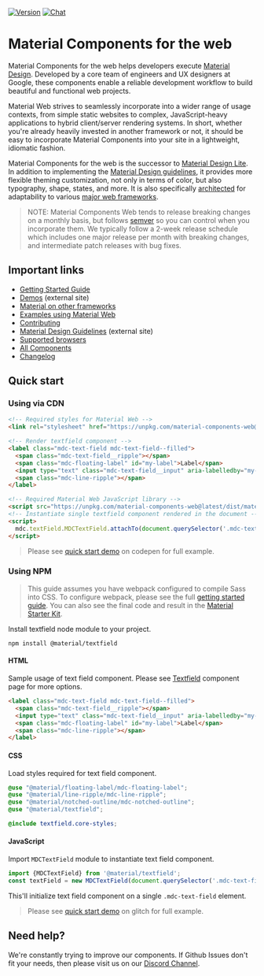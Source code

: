[![Version](https://img.shields.io/npm/v/material-components-web.svg)](https://www.npmjs.com/package/material-components-web)
[![Chat](https://img.shields.io/discord/259087343246508035.svg)](https://discord.gg/material-components)

<!-- Test change -->
# Material Components for the web

Material Components for the web helps developers execute [Material Design](https://www.material.io).
Developed by a core team of engineers and UX designers at Google, these components enable a reliable development workflow to build beautiful and functional web projects.

Material Web strives to seamlessly incorporate into a wider range of usage contexts, from simple static websites to complex, JavaScript-heavy applications to hybrid client/server rendering systems. In short, whether you're already heavily invested in another framework or not, it should be easy to incorporate Material Components into your site in a lightweight, idiomatic fashion.

Material Components for the web is the successor to [Material Design Lite](https://getmdl.io/). In addition to implementing the [Material Design guidelines](https://material.io/design), it provides more flexible theming customization, not only in terms of color, but also typography, shape, states, and more. It is also specifically [architected](docs/code/architecture.md) for adaptability to various [major web frameworks](docs/framework-wrappers.md).

> NOTE: Material Components Web tends to release breaking changes on a monthly basis, but follows
> [semver](https://semver.org/) so you can control when you incorporate them.
> We typically follow a 2-week release schedule which includes one major release per month with breaking changes,
> and intermediate patch releases with bug fixes.

## Important links

- [Getting Started Guide](docs/getting-started.md)
- [Demos](https://material-components.github.io/material-components-web-catalog) (external site)
- [Material on other frameworks](docs/framework-wrappers.md)
- [Examples using Material Web](docs/examples.md)
- [Contributing](CONTRIBUTING.md)
- [Material Design Guidelines](https://material.io/design) (external site)
- [Supported browsers](docs/supported-browsers.md)
- [All Components](packages/)
- [Changelog](./CHANGELOG.md)

## Quick start

### Using via CDN

```html
<!-- Required styles for Material Web -->
<link rel="stylesheet" href="https://unpkg.com/material-components-web@latest/dist/material-components-web.min.css">

<!-- Render textfield component -->
<label class="mdc-text-field mdc-text-field--filled">
  <span class="mdc-text-field__ripple"></span>
  <span class="mdc-floating-label" id="my-label">Label</span>
  <input type="text" class="mdc-text-field__input" aria-labelledby="my-label">
  <span class="mdc-line-ripple"></span>
</label>

<!-- Required Material Web JavaScript library -->
<script src="https://unpkg.com/material-components-web@latest/dist/material-components-web.min.js"></script>
<!-- Instantiate single textfield component rendered in the document -->
<script>
  mdc.textField.MDCTextField.attachTo(document.querySelector('.mdc-text-field'));
</script>
```

> Please see [quick start demo](https://codepen.io/abhiomkar/pen/gQWarJ) on codepen for full example.

### Using NPM

> This guide assumes you have webpack configured to compile Sass into CSS. To configure webpack, please see the full [getting started guide](docs/getting-started.md). You can also see the final code and result in the [Material Starter Kit](https://glitch.com/~material-starter-kit).

Install textfield node module to your project.

```
npm install @material/textfield
```

#### HTML

Sample usage of text field component. Please see [Textfield](packages/mdc-textfield) component page for more options.

```html
<label class="mdc-text-field mdc-text-field--filled">
  <span class="mdc-text-field__ripple"></span>
  <input type="text" class="mdc-text-field__input" aria-labelledby="my-label">
  <span class="mdc-floating-label" id="my-label">Label</span>
  <span class="mdc-line-ripple"></span>
</label>
```

#### CSS

Load styles required for text field component.

```scss
@use "@material/floating-label/mdc-floating-label";
@use "@material/line-ripple/mdc-line-ripple";
@use "@material/notched-outline/mdc-notched-outline";
@use "@material/textfield";

@include textfield.core-styles;

```

#### JavaScript

Import `MDCTextField` module to instantiate text field component.

```js
import {MDCTextField} from '@material/textfield';
const textField = new MDCTextField(document.querySelector('.mdc-text-field'));
```

This'll initialize text field component on a single `.mdc-text-field` element.

> Please see [quick start demo](https://glitch.com/edit/#!/remix/new-web) on glitch for full example.

## Need help?

We're constantly trying to improve our components. If Github Issues don't fit your needs, then please visit us on our [Discord Channel](https://discord.gg/material-components).

